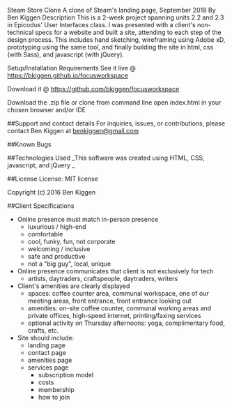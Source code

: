 Steam Store Clone
A clone of Steam's landing page, September 2018
By Ben Kiggen
Description
This is a 2-week project spanning units 2.2 and 2.3 in Epicodus' User Interfaces class. I was presented with a client's non-technical specs for a website and built a site, attending to each step of the design process. This includes hand sketching, wireframing using Adobe xD, prototyping using the same tool, and finally building the site in html, css (with Sass), and javascript (with jQuery).


Setup/Installation Requirements
See it live @ https://bkiggen.github.io/focusworkspace

Download it @ https://github.com/bkiggen/focusworkspace

Download the .zip file or clone from command line
open index.html in your chosen browser and/or IDE


##Support and contact details
For inquiries, issues, or contributions, please contact Ben Kiggen at benkiggen@gmail.com

##Known Bugs

##Technologies Used
_This software was created using HTML, CSS, javascript, and jQuery _

##License
License: MIT license

Copyright (c) 2016 Ben Kiggen










##Client Specifications

* Online presence must match in-person presence
  * luxurious / high-end
  * comfortable
  * cool, funky, fun, not corporate
  * welcoming / inclusive
  * safe and productive
  * not a "big guy", local, unique
* Online presence communicates that client is not exclusively for tech
  * artists, daytraders, craftspeople, daytraders, writers
* Client's amenities are clearly displayed
  * spaces: coffee counter area, communal workspace, one of our meeting areas, front entrance, front entrance looking out
  * amenities: on-site coffee counter, communal working areas and private offices, high-speed internet, printing/faxing services
  * optional activity on Thursday afternoons: yoga, complimentary food, crafts, etc.
* Site should include:
  * landing page
  * contact page
  * amenities page
  * services page 
    * subscription model
    * costs
    * membership
    * how to join
